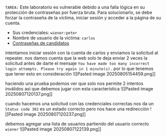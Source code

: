 `TAREA:` Este laboratorio es vulnerable debido a una falla lógica en su protección de contraseñas por fuerza bruta. Para solucionarlo, se debe forzar la contraseña de la víctima, iniciar sesión y acceder a la página de su cuenta.

- Sus credenciales: `wiener:peter`
- Nombre de usuario de la víctima: `carlos`
- [Contraseñas de candidatos](https://portswigger.net/web-security/authentication/auth-lab-passwords)

intentamos iniciar sesión con la cuenta de carlos y enviamos la solicitud al repeater. nos damos cuenta que la web solo te deja enviar 2 veces la solicitud antes de darte el mensaje `You have made too many incorrect login attempts. Please try again in 1 minute(s).` por lo que tenemos que tener esto en consideración 
![[Pasted image 20250805154459.png]]

haciendo una prueba podemos ver que solo nos permite 2 intentos inválidos así que debemos jugar con esta característica 
![[Pasted image 20250807120137.png]]

cuando hacemos una solicitud con las credenciales correctas nos da un `Status code 302` es un estado correcto pero nos hace una redirección
![[Pasted image 20250807120237.png]]

debemos agregar una lista de usuarios partiendo del usuario correcto `wiener`
![[Pasted image 20250807122139.png]]